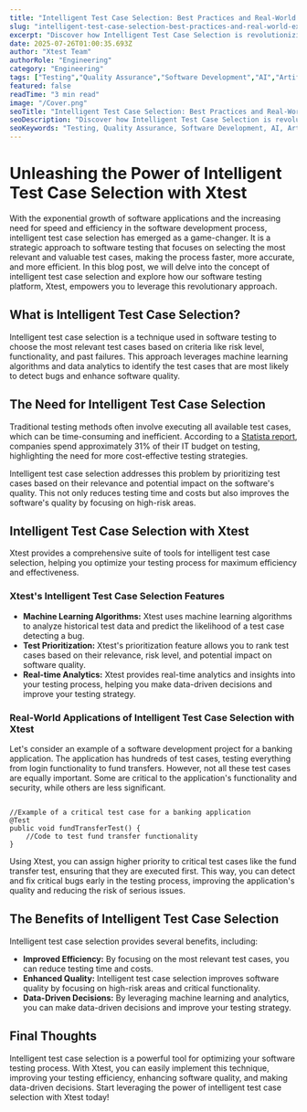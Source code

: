 ```yaml
---
title: "Intelligent Test Case Selection: Best Practices and Real-World Examples"
slug: "intelligent-test-case-selection-best-practices-and-real-world-examples"
excerpt: "Discover how Intelligent Test Case Selection is revolutionizing the software testing process, enhancing efficiency and accuracy. Learn how adopting this smart approach can save time, reduce costs, and improve software quality. Dive into the world of AI-driven test case selection and redefine your software testing strategy."
date: 2025-07-26T01:00:35.693Z
author: "Xtest Team"
authorRole: "Engineering"
category: "Engineering"
tags: ["Testing","Quality Assurance","Software Development","AI","Artificial Intelligence"]
featured: false
readTime: "3 min read"
image: "/Cover.png"
seoTitle: "Intelligent Test Case Selection: Best Practices and Real-World Examples"
seoDescription: "Discover how Intelligent Test Case Selection is revolutionizing the software testing process, enhancing efficiency and accuracy. Learn how adopting this smart approach can save time, reduce costs, and improve software quality. Dive into the world of AI-driven test case selection and redefine your software testing strategy."
seoKeywords: "Testing, Quality Assurance, Software Development, AI, Artificial Intelligence"
---
```


# Unleashing the Power of Intelligent Test Case Selection with Xtest

With the exponential growth of software applications and the increasing need for speed and efficiency in the software development process, intelligent test case selection has emerged as a game-changer. It is a strategic approach to software testing that focuses on selecting the most relevant and valuable test cases, making the process faster, more accurate, and more efficient. In this blog post, we will delve into the concept of intelligent test case selection and explore how our software testing platform, Xtest, empowers you to leverage this revolutionary approach.

## What is Intelligent Test Case Selection?

Intelligent test case selection is a technique used in software testing to choose the most relevant test cases based on criteria like risk level, functionality, and past failures. This approach leverages machine learning algorithms and data analytics to identify the test cases that are most likely to detect bugs and enhance software quality.

## The Need for Intelligent Test Case Selection

Traditional testing methods often involve executing all available test cases, which can be time-consuming and inefficient. According to a [Statista report](#), companies spend approximately 31% of their IT budget on testing, highlighting the need for more cost-effective testing strategies.

Intelligent test case selection addresses this problem by prioritizing test cases based on their relevance and potential impact on the software's quality. This not only reduces testing time and costs but also improves the software's quality by focusing on high-risk areas.

## Intelligent Test Case Selection with Xtest

Xtest provides a comprehensive suite of tools for intelligent test case selection, helping you optimize your testing process for maximum efficiency and effectiveness.

### Xtest's Intelligent Test Case Selection Features

*   **Machine Learning Algorithms:** Xtest uses machine learning algorithms to analyze historical test data and predict the likelihood of a test case detecting a bug.
*   **Test Prioritization:** Xtest's prioritization feature allows you to rank test cases based on their relevance, risk level, and potential impact on software quality.
*   **Real-time Analytics:** Xtest provides real-time analytics and insights into your testing process, helping you make data-driven decisions and improve your testing strategy.

### Real-World Applications of Intelligent Test Case Selection with Xtest

Let's consider an example of a software development project for a banking application. The application has hundreds of test cases, testing everything from login functionality to fund transfers. However, not all these test cases are equally important. Some are critical to the application's functionality and security, while others are less significant.

```

//Example of a critical test case for a banking application
@Test
public void fundTransferTest() {
    //Code to test fund transfer functionality
}
```

Using Xtest, you can assign higher priority to critical test cases like the fund transfer test, ensuring that they are executed first. This way, you can detect and fix critical bugs early in the testing process, improving the application's quality and reducing the risk of serious issues.

## The Benefits of Intelligent Test Case Selection

Intelligent test case selection provides several benefits, including:

*   **Improved Efficiency:** By focusing on the most relevant test cases, you can reduce testing time and costs.
*   **Enhanced Quality:** Intelligent test case selection improves software quality by focusing on high-risk areas and critical functionality.
*   **Data-Driven Decisions:** By leveraging machine learning and analytics, you can make data-driven decisions and improve your testing strategy.

## Final Thoughts

Intelligent test case selection is a powerful tool for optimizing your software testing process. With Xtest, you can easily implement this technique, improving your testing efficiency, enhancing software quality, and making data-driven decisions. Start leveraging the power of intelligent test case selection with Xtest today!